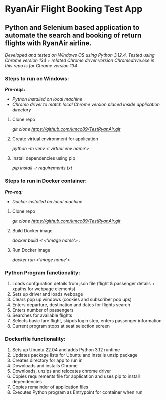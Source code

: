 # RyanAir Flight Booking Test App

## Python and Selenium based application to automate the search and booking of return flights with RyanAir airline.

_Developed and tested on Windows OS using Python 3.12.4. Tested using Chrome version 134 + related Chrome driver version_
_Chromedrive.exe in this repo is for Chrome version 134_

### Steps to run on Windows:
**_Pre-reqs_:** 
- _Python installed on local machine_
- _Chrome driver to match local Chrome version placed inside application directory_

1. Clone repo
   
   _git clone https://github.com/kmcc89/TestRyanAir.git_
  
3. Create virtual environment for application
   
   _python -m venv <'virtual env name'>_
   
5. Install dependencies using pip
   
   _pip install -r requirements.txt_

### Steps to run in Docker container:
**_Pre-req:_** 
- _Docker installed on local machine_
  
1. Clone repo
   
   _git clone https://github.com/kmcc89/TestRyanAir.git_
   
3. Build Docker image
   
   _docker build -t <'image name'> ._
   
5. Run Docker image
   
   _docker run <'image name'>_


### Python Program functionality:
1. Loads confguration details from json file (flight & passenger details + xpaths for webpage elements)
2. Sets up driver and loads webpage
3. Clears pop up windows (cookies and subscriber pop ups)
4. Enters departure, destination and dates for flights search
5. Enters number of passengers
6. Searches for available flights
7. Selects basic fare flight, skipds login step, enters passenger information
8. Current program stops at seat selection screen 

### Dockerfile functionality:
1. Sets up Ubuntu 22.04 and adds Python 3.12 runtime
2. Updates package lists for Ubuntu and installs unzip package
3. Creates directory for app to run in
4. Downloads and installs Chrome
5. Downloads, unzips and relocates chrome driver
6. Copies requirements file for application and uses pip to install dependencies
7. Copies remainder of application files
8. Executes Python program as Entrypoint for container when run 

